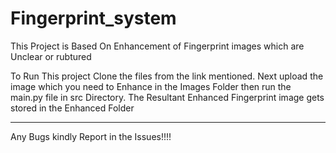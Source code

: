 # Fingerprint_system

This Project is Based On Enhancement of Fingerprint images which are Unclear or rubtured

To Run This project Clone the files from the link mentioned. 
Next upload the image which you need to Enhance in the Images Folder
then run the main.py file in src Directory. 
The Resultant Enhanced Fingerprint image gets stored in the Enhanced Folder


--------------------------------------------------------------------------------


Any Bugs kindly Report in the Issues!!!!
